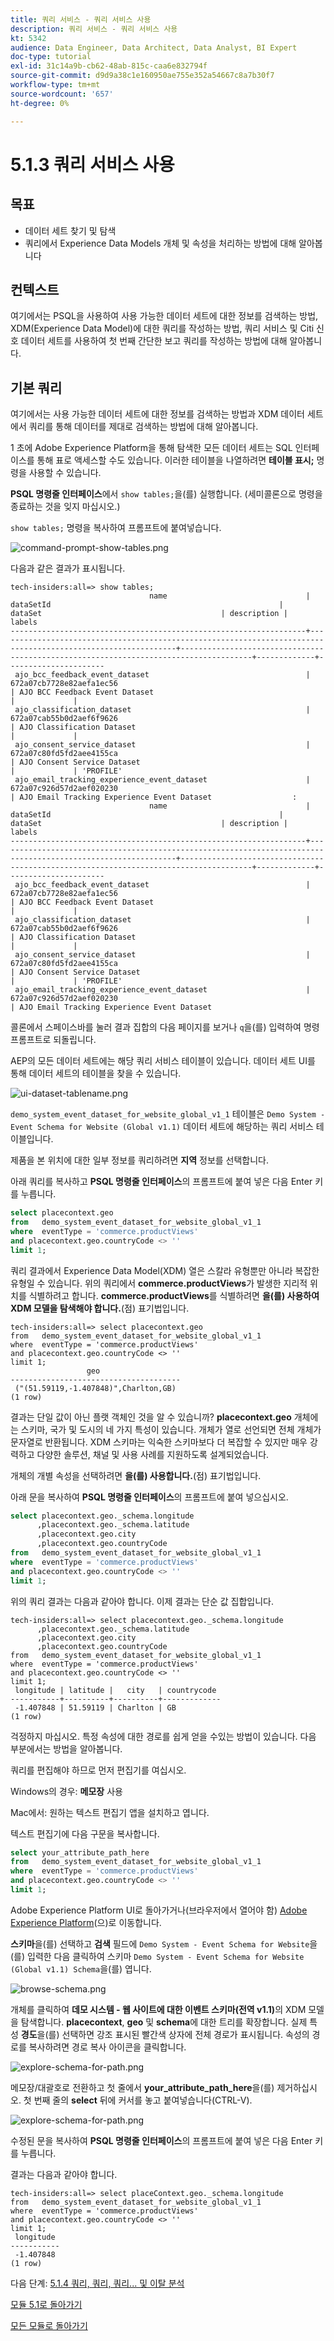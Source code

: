 ```yaml
---
title: 쿼리 서비스 - 쿼리 서비스 사용
description: 쿼리 서비스 - 쿼리 서비스 사용
kt: 5342
audience: Data Engineer, Data Architect, Data Analyst, BI Expert
doc-type: tutorial
exl-id: 31c14a9b-cb62-48ab-815c-caa6e832794f
source-git-commit: d9d9a38c1e160950ae755e352a54667c8a7b30f7
workflow-type: tm+mt
source-wordcount: '657'
ht-degree: 0%

---
```


# 5.1.3 쿼리 서비스 사용

## 목표

- 데이터 세트 찾기 및 탐색
- 쿼리에서 Experience Data Models 개체 및 속성을 처리하는 방법에 대해 알아봅니다

## 컨텍스트

여기에서는 PSQL을 사용하여 사용 가능한 데이터 세트에 대한 정보를 검색하는 방법, XDM(Experience Data Model)에 대한 쿼리를 작성하는 방법, 쿼리 서비스 및 Citi 신호 데이터 세트를 사용하여 첫 번째 간단한 보고 쿼리를 작성하는 방법에 대해 알아봅니다.

## 기본 쿼리

여기에서는 사용 가능한 데이터 세트에 대한 정보를 검색하는 방법과 XDM 데이터 세트에서 쿼리를 통해 데이터를 제대로 검색하는 방법에 대해 알아봅니다.

1 초에 Adobe Experience Platform을 통해 탐색한 모든 데이터 세트는 SQL 인터페이스를 통해 표로 액세스할 수도 있습니다. 이러한 테이블을 나열하려면 **테이블 표시;** 명령을 사용할 수 있습니다.

**PSQL 명령줄 인터페이스**&#x200B;에서 `show tables;`을(를) 실행합니다. (세미콜론으로 명령을 종료하는 것을 잊지 마십시오.)

`show tables;` 명령을 복사하여 프롬프트에 붙여넣습니다.

![command-prompt-show-tables.png](./images/commandpromptshowtables.png)

다음과 같은 결과가 표시됩니다.

```text
tech-insiders:all=> show tables;
                               name                               |                                                  dataSetId                                                   |                                       dataSet                                        | description |        labels        
------------------------------------------------------------------+--------------------------------------------------------------------------------------------------------------+--------------------------------------------------------------------------------------+-------------+----------------------
 ajo_bcc_feedback_event_dataset                                   | 672a07cb7728e82aefa1ec56                                                                                     | AJO BCC Feedback Event Dataset                                                       |             | 
 ajo_classification_dataset                                       | 672a07cab55b0d2aef6f9626                                                                                     | AJO Classification Dataset                                                           |             | 
 ajo_consent_service_dataset                                      | 672a07c80fd5fd2aee4155ca                                                                                     | AJO Consent Service Dataset                                                          |             | 'PROFILE'
 ajo_email_tracking_experience_event_dataset                      | 672a07c926d57d2aef020230                                                                                     | AJO Email Tracking Experience Event Dataset                  :
                               name                               |                                                  dataSetId                                                   |                                       dataSet                                        | description |        labels        
------------------------------------------------------------------+--------------------------------------------------------------------------------------------------------------+--------------------------------------------------------------------------------------+-------------+----------------------
 ajo_bcc_feedback_event_dataset                                   | 672a07cb7728e82aefa1ec56                                                                                     | AJO BCC Feedback Event Dataset                                                       |             | 
 ajo_classification_dataset                                       | 672a07cab55b0d2aef6f9626                                                                                     | AJO Classification Dataset                                                           |             | 
 ajo_consent_service_dataset                                      | 672a07c80fd5fd2aee4155ca                                                                                     | AJO Consent Service Dataset                                                          |             | 'PROFILE'
 ajo_email_tracking_experience_event_dataset                      | 672a07c926d57d2aef020230                                                                                     | AJO Email Tracking Experience Event Dataset   
```

콜론에서 스페이스바를 눌러 결과 집합의 다음 페이지를 보거나 `q`을(를) 입력하여 명령 프롬프트로 되돌립니다.

AEP의 모든 데이터 세트에는 해당 쿼리 서비스 테이블이 있습니다. 데이터 세트 UI를 통해 데이터 세트의 테이블을 찾을 수 있습니다.

![ui-dataset-tablename.png](./images/uidatasettablename.png)

`demo_system_event_dataset_for_website_global_v1_1` 테이블은 `Demo System - Event Schema for Website (Global v1.1)` 데이터 세트에 해당하는 쿼리 서비스 테이블입니다.

제품을 본 위치에 대한 일부 정보를 쿼리하려면 **지역** 정보를 선택합니다.

아래 쿼리를 복사하고 **PSQL 명령줄 인터페이스**&#x200B;의 프롬프트에 붙여 넣은 다음 Enter 키를 누릅니다.

```sql
select placecontext.geo
from   demo_system_event_dataset_for_website_global_v1_1
where  eventType = 'commerce.productViews'
and placecontext.geo.countryCode <> ''
limit 1;
```

쿼리 결과에서 Experience Data Model(XDM) 열은 스칼라 유형뿐만 아니라 복잡한 유형일 수 있습니다. 위의 쿼리에서 **commerce.productViews**&#x200B;가 발생한 지리적 위치를 식별하려고 합니다. **commerce.productViews**&#x200B;를 식별하려면 **을(를) 사용하여 XDM 모델을 탐색해야 합니다.**(점) 표기법입니다.

```text
tech-insiders:all=> select placecontext.geo
from   demo_system_event_dataset_for_website_global_v1_1
where  eventType = 'commerce.productViews'
and placecontext.geo.countryCode <> ''
limit 1;
                 geo                  
--------------------------------------
 ("(51.59119,-1.407848)",Charlton,GB)
(1 row)
```

결과는 단일 값이 아닌 플랫 객체인 것을 알 수 있습니까? **placecontext.geo** 개체에는 스키마, 국가 및 도시의 네 가지 특성이 있습니다. 개체가 열로 선언되면 전체 개체가 문자열로 반환됩니다. XDM 스키마는 익숙한 스키마보다 더 복잡할 수 있지만 매우 강력하고 다양한 솔루션, 채널 및 사용 사례를 지원하도록 설계되었습니다.

개체의 개별 속성을 선택하려면 **을(를) 사용합니다.**(점) 표기법입니다.

아래 문을 복사하여 **PSQL 명령줄 인터페이스**&#x200B;의 프롬프트에 붙여 넣으십시오.

```sql
select placecontext.geo._schema.longitude
      ,placecontext.geo._schema.latitude
      ,placecontext.geo.city
      ,placecontext.geo.countryCode
from   demo_system_event_dataset_for_website_global_v1_1
where  eventType = 'commerce.productViews'
and placecontext.geo.countryCode <> ''
limit 1;
```

위의 쿼리 결과는 다음과 같아야 합니다.
이제 결과는 단순 값 집합입니다.

```text
tech-insiders:all=> select placecontext.geo._schema.longitude
      ,placecontext.geo._schema.latitude
      ,placecontext.geo.city
      ,placecontext.geo.countryCode
from   demo_system_event_dataset_for_website_global_v1_1
where  eventType = 'commerce.productViews'
and placecontext.geo.countryCode <> ''
limit 1;
 longitude | latitude |   city   | countrycode 
-----------+----------+----------+-------------
 -1.407848 | 51.59119 | Charlton | GB
(1 row)
```

걱정하지 마십시오. 특정 속성에 대한 경로를 쉽게 얻을 수있는 방법이 있습니다. 다음 부분에서는 방법을 알아봅니다.

쿼리를 편집해야 하므로 먼저 편집기를 여십시오.

Windows의 경우: **메모장** 사용

Mac에서: 원하는 텍스트 편집기 앱을 설치하고 엽니다.

텍스트 편집기에 다음 구문을 복사합니다.

```sql
select your_attribute_path_here
from   demo_system_event_dataset_for_website_global_v1_1
where  eventType = 'commerce.productViews'
and placecontext.geo.countryCode <> ''
limit 1;
```

Adobe Experience Platform UI로 돌아가거나(브라우저에서 열어야 함) [Adobe Experience Platform](https://experience.adobe.com/platform)(으)로 이동합니다.

**스키마**&#x200B;을(를) 선택하고 **검색** 필드에 `Demo System - Event Schema for Website`을(를) 입력한 다음 클릭하여 스키마 `Demo System - Event Schema for Website (Global v1.1) Schema`을(를) 엽니다.

![browse-schema.png](./images/browseschema.png)

개체를 클릭하여 **데모 시스템 - 웹 사이트에 대한 이벤트 스키마(전역 v1.1)**&#x200B;의 XDM 모델을 탐색합니다. **placecontext**, **geo** 및 **schema**&#x200B;에 대한 트리를 확장합니다. 실제 특성 **경도**&#x200B;을(를) 선택하면 강조 표시된 빨간색 상자에 전체 경로가 표시됩니다. 속성의 경로를 복사하려면 경로 복사 아이콘을 클릭합니다.

![explore-schema-for-path.png](./images/exploreschemaforpath.png)

메모장/대괄호로 전환하고 첫 줄에서 **your_attribute_path_here**&#x200B;을(를) 제거하십시오. 첫 번째 줄의 **select** 뒤에 커서를 놓고 붙여넣습니다(CTRL-V).

![explore-schema-for-path.png](./images/exploreschemaforpath1.png)

수정된 문을 복사하여 **PSQL 명령줄 인터페이스**&#x200B;의 프롬프트에 붙여 넣은 다음 Enter 키를 누릅니다.

결과는 다음과 같아야 합니다.

```text
tech-insiders:all=> select placeContext.geo._schema.longitude
from   demo_system_event_dataset_for_website_global_v1_1
where  eventType = 'commerce.productViews'
and placecontext.geo.countryCode <> ''
limit 1;
 longitude 
-----------
 -1.407848
(1 row)
```

다음 단계: [5.1.4 쿼리, 쿼리, 쿼리... 및 이탈 분석](./ex4.md)

[모듈 5.1로 돌아가기](./query-service.md)

[모든 모듈로 돌아가기](../../../overview.md)
